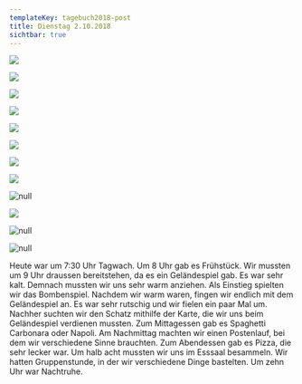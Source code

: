 ```yaml
---
templateKey: tagebuch2018-post
title: Dienstag 2.10.2018
sichtbar: true
---
```

![](/img/img_3210.jpg)

![](/img/img_3332.jpg)

![](/img/img_3335.jpg)

![](/img/img_3366.jpg)

![](/img/img_3369.jpg)

![](/img/img_3409.jpg)

![](/img/img_3416.jpg)

![](/img/img_3477.jpg)

![null](/img/img_3199.jpg)

![](/img/img_3243.jpg)

![null](/img/img_3267.jpg)

![null](/img/img_3311.jpg)

Heute war um 7:30 Uhr Tagwach. Um 8 Uhr gab es Frühstück. Wir mussten um 9 Uhr draussen bereitstehen, da es ein Geländespiel gab. Es war sehr kalt. Demnach mussten wir uns sehr warm anziehen. Als Einstieg spielten wir das Bombenspiel. Nachdem wir warm waren, fingen wir endlich mit dem Geländespiel an. Es war sehr rutschig und wir fielen ein paar Mal um. Nachher suchten wir den Schatz mithilfe der Karte, die wir uns beim Geländespiel verdienen mussten. Zum Mittagessen gab es Spaghetti Carbonara oder Napoli. Am Nachmittag machten wir einen Postenlauf, bei dem wir verschiedene Sinne brauchten. Zum Abendessen gab es Pizza, die sehr lecker war. Um halb acht mussten wir uns im Esssaal besammeln. Wir hatten Gruppenstunde, in der wir verschiedene Dinge bastelten. Um zehn Uhr war Nachtruhe.
